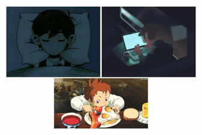 <p align="center">
  <img src="assets/sleep.gif" width="250" />
  <img src="assets/code.gif" width="250" />
  <img src="assets/eat.gif" width="250" />
</p>



